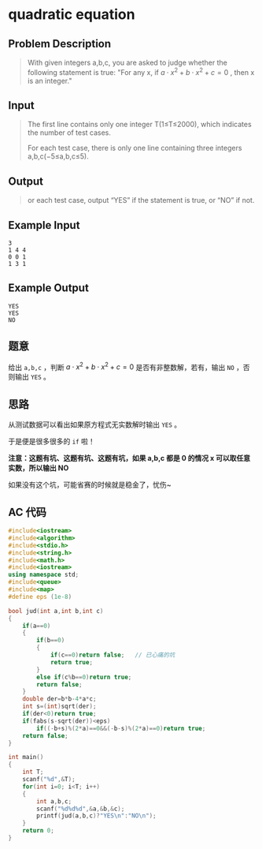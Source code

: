 # quadratic equation

## **Problem Description**

> With given integers a,b,c, you are asked to judge whether the following statement is true: "For any x, if $a⋅x^2+b⋅x^2+c=0$ , then x is an integer."



## **Input**

> The first line contains only one integer T(1≤T≤2000), which indicates the number of test cases.
>
> For each test case, there is only one line containing three integers a,b,c(−5≤a,b,c≤5).



## **Output**

> or each test case, output “YES” if the statement is true, or “NO” if not.



## **Example Input**

    3
    1 4 4
    0 0 1
    1 3 1



## **Example Output**

    YES
    YES
    NO



## **题意**

给出 `a,b,c` ，判断 $a⋅x^2+b⋅x^2+c=0$ 是否有非整数解，若有，输出 `NO` ，否则输出 `YES` 。



## **思路**

从测试数据可以看出如果原方程式无实数解时输出 `YES` 。

于是便是很多很多的 `if` 啦！

**注意：这题有坑、这题有坑、这题有坑，如果 a,b,c 都是 0 的情况 x 可以取任意实数，所以输出 NO**

如果没有这个坑，可能省赛的时候就是稳金了，忧伤~



## **AC 代码**

```cpp
#include<iostream>
#include<algorithm>
#include<stdio.h>
#include<string.h>
#include<math.h>
#include<iostream>
using namespace std;
#include<queue>
#include<map>
#define eps (1e-8)

bool jud(int a,int b,int c)
{
    if(a==0)
    {
        if(b==0)
        {
            if(c==0)return false;   // 已心痛的坑
            return true;
        }
        else if(c%b==0)return true;
        return false;
    }
    double der=b*b-4*a*c;
    int s=(int)sqrt(der);
    if(der<0)return true;
    if(fabs(s-sqrt(der))<eps)
        if((-b+s)%(2*a)==0&&(-b-s)%(2*a)==0)return true;
    return false;
}

int main()
{
    int T;
    scanf("%d",&T);
    for(int i=0; i<T; i++)
    {
        int a,b,c;
        scanf("%d%d%d",&a,&b,&c);
        printf(jud(a,b,c)?"YES\n":"NO\n");
    }
    return 0;
}
```

